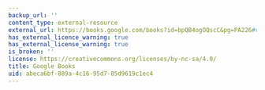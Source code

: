 ```yaml
---
backup_url: ''
content_type: external-resource
external_url: https://books.google.com/books?id=bpQB4ogOQscC&pg=PA226#v=onepage&q&f=false
has_external_licence_warning: true
has_external_license_warning: true
is_broken: ''
license: https://creativecommons.org/licenses/by-nc-sa/4.0/
title: Google Books
uid: abeca6bf-889a-4c16-95d7-85d9619c1ec4
---
```

